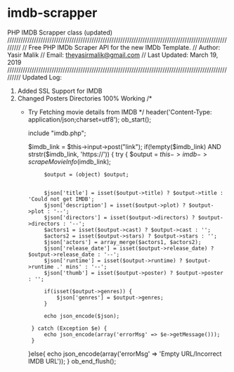 # imdb-scrapper
PHP IMDB Scrapper class (updated)
/////////////////////////////////////////////////////////////////////////////////////////////////////////
// Free PHP IMDb Scraper API for the new IMDb Template.
// Author: Yasir Malik
// Email: theyasirmalik@gmail.com
// Last Updated: March 19, 2019
/////////////////////////////////////////////////////////////////////////////////////////////////////////
Updated Log:
1. Added SSL Support for IMDB
2. Changed Posters Directories
100% Working
    /*
	 * Try Fetching movie details from IMDB
	 */
	 	  header('Content-Type: application/json;charset=utf8');
	 	  ob_start();
		  
		 include "imdb.php";
		  
	 	  $imdb_link = $this->input->post("link");
		  if(!empty($imdb_link) AND strstr($imdb_link, 'https://')) {
			try {
				$output = $this->imdb->scrapeMovieInfo($imdb_link);
				
				
				
				$output = (object) $output;
				
				
				$json['title'] = isset($output->title) ? $output->title : 'Could not get IMDB';
				$json['description'] = isset($output->plot) ? $output->plot : '--';
				$json['directors'] = isset($output->directors) ? $output->directors : '--';
				$actors1 = isset($output->cast) ? $output->cast : '';
				$actors2 = isset($output->stars) ? $output->stars : '';
				$json['actors'] = array_merge($actors1, $actors2);
				$json['release_date'] = isset($output->release_date) ? $output->release_date : '--';
				$json['runtime'] = isset($output->runtime) ? $output->runtime .' mins' : '--';
				$json['thumb'] = isset($output->poster) ? $output->poster : '';
				
				if(isset($output->genres)) {
					$json['genres'] = $output->genres;
				}
				
				echo json_encode($json);
				
			} catch (Exception $e) {
				echo json_encode(array('errorMsg' => $e->getMessage()));
			}
			
		  }else{
		  	  echo json_encode(array('errorMsg' => 'Empty URL/Incorrect IMDB URL'));
		  }
		  ob_end_flush();
